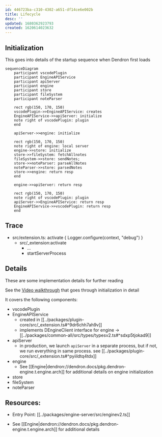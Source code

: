 ```yaml
---
id: 446723ba-c310-4302-a651-df14ce6e002b
title: Lifecycle
desc: ''
updated: 1680362923793
created: 1620614023632
---
```


## Initialization

This goes into details of the startup sequence when Dendron first loads

```mermaid
sequenceDiagram
    participant vscodePlugin
    participant EngineAPIService
    participant apiServer
    participant engine
    participant store
    participant fileSystem
    participant noteParser

    rect rgb(150, 170, 150)
    vscodePlugin->>EngineAPIService: creates
    EngineAPIService->>apiServer: initialize
    note right of vscodePlugin: plugin
    end

    apiServer->>engine: initialize

    rect rgb(150, 170, 150)
    note right of engine: local server
    engine->>store: initialize
    store->>fileSystem: fetchAllnotes
    fileSystem->>store: sendNotes;
    store->>noteParser: parseAllNotes
    noteParser->>store: parsedNotes
    store->>engine: return resp
    end

    engine->>apiServer: return resp

    rect rgb(150, 170, 150)
    note right of vscodePlugin: plugin
    apiServer->>EngineAPIService: return resp
    EngineAPIService->>vscodePlugin: return resp
    end
```

## Trace

- src/extension.ts: activate {
    Logger.configure(context, "debug")
}
    - src/_extension:activate
        - ...
        - startServerProcess

## Details

These are some implementation details for further reading

See the [Video walkthrough](https://youtu.be/nWJCP1DR5Io) that goes through initialization in detail

It covers the following components:
- vscodePlugin
- EngineAPIService
  - created in [[../packages/plugin-core/src/_extension.ts#^9dr6chh7ah9v]]
  - implements DEngineClient interface for engine -> [[../packages/common-all/src/types/typesv2.ts#^sdxp5tjokad9]]
- apiServer
  - in production, we launch `apiServer` in a separate process, but if not, we run everything in same process. see [[../packages/plugin-core/src/_extension.ts#^pyiildtq4tdx]]
- engine
  - See [[Engine|dendron://dendron.docs/pkg.dendron-engine.t.engine.arch]] for additional details on engine initialization
- store
- fileSystem
- noteParser

## Resources:
* Entry Point: [[../packages/engine-server/src/enginev2.ts]]
- See [[Engine|dendron://dendron.docs/pkg.dendron-engine.t.engine.arch]] for additional details
